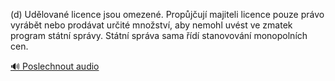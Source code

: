 
(d) Udělované licence jsou omezené. Propůjčují majiteli licence pouze právo vyrábět nebo prodávat určité množství, aby nemohl uvést ve zmatek program státní správy. Státní správa sama řídí stanovování monopolních cen.

[🔊 Poslechnout audio](/data/7-paragraphs/audio/chapter_67/para_005-d-Udlovan-licence-jsou-omezen-Propjuj-maj.mp3)
